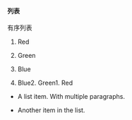 #### 列表
有序列表
1. Red
2. Green
3. Blue

3. Blue2. Green1. Red







* A list item.
    With multiple paragraphs.

* Another item in the list.